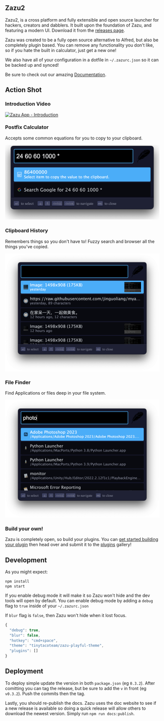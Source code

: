 ## Zazu2

Zazu2, is a cross platform and fully extensible and open source launcher for
hackers, creators and dabblers. It built upon the foundation of Zazu, and featuring
a modern UI. Download it from the [releases page](https://github.com/pysnow530/zazu2/releases).

Zazu was created to be a fully open source alternative to Alfred, but also be
completely plugin based. You can remove any functionality you don't like, so if
you hate the built in calculator, just get a new one!

We also have all of your configuration in a dotfile in `~/.zazurc.json` so it can
be backed up and synced!

Be sure to check out our amazing [Documentation](http://zazuapp.org).

## Action Shot

### Introduction Video

[![Zazu App - Introduction](docs/images/action-shots/video.png)](https://vimeo.com/206729309)

### Postfix Calculator

Accepts some common equations for you to copy to your clipboard.

![Zazu App - Postfix Calculator Plugin](docs/images/action-shots/calculator.png)

### Clipboard History

Remembers things so you don't have to! Fuzzy search and browser all the things
you've copied.

![Zazu App - Clipboard History](docs/images/action-shots/clipboard.png)

### File Finder

Find Applications or files deep in your file system.

![Zazu App - File Finder](docs/images/action-shots/file-finder.png)

### Build your own!

Zazu is completely open, so build your plugins. You can [get started building
your plugin](http://zazuapp.org//documentation/plugins/) then head over and
submit it to the [plugins](http://zazuapp.org/plugins/) gallery!

## Development

As you might expect:

~~~
npm install
npm start
~~~

If you enable debug mode it will make it so Zazu won't hide and the dev tools
will open by default. You can enable debug mode by adding a `debug` flag to
`true` inside of your `~/.zazurc.json`

If `blur` flag is `false`, then Zazu won't hide when it lost focus.

~~~ javascript
{
  "debug": true,
  "blur": false,
  "hotkey": "cmd+space",
  "theme": "tinytacoteam/zazu-playful-theme",
  "plugins": []
}
~~~

## Deployment

To deploy simple update the version in both `package.json` (eg `0.3.2`).
After comitting you can tag the release, but be sure to add the `v` in
front (eg `v0.3.2`). Push the commits then the tag.

Lastly, you should re-publish the docs. Zazu uses the doc website to see if a
new release is available so doing a quick release will allow others to download
the newest version. Simply run `npm run docs:publish`.
